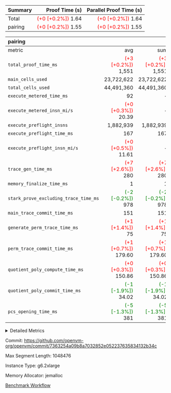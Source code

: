| Summary | Proof Time (s) | Parallel Proof Time (s) |
|:---|---:|---:|
| Total | <span style='color: red'>(+0 [+0.2%])</span> 1.64 | <span style='color: red'>(+0 [+0.2%])</span> 1.64 |
| pairing | <span style='color: red'>(+0 [+0.2%])</span> 1.55 | <span style='color: red'>(+0 [+0.2%])</span> 1.55 |


| pairing |||||
|:---|---:|---:|---:|---:|
|metric|avg|sum|max|min|
| `total_proof_time_ms ` | <span style='color: red'>(+3 [+0.2%])</span> 1,551 | <span style='color: red'>(+3 [+0.2%])</span> 1,551 | <span style='color: red'>(+3 [+0.2%])</span> 1,551 | <span style='color: red'>(+3 [+0.2%])</span> 1,551 |
| `main_cells_used     ` |  23,722,622 |  23,722,622 |  23,722,622 |  23,722,622 |
| `total_cells_used    ` |  44,491,360 |  44,491,360 |  44,491,360 |  44,491,360 |
| `execute_metered_time_ms` |  92 | -          | -          | -          |
| `execute_metered_insn_mi/s` | <span style='color: red'>(+0 [+0.3%])</span> 20.39 | -          | <span style='color: red'>(+0 [+0.3%])</span> 20.39 | <span style='color: red'>(+0 [+0.3%])</span> 20.39 |
| `execute_preflight_insns` |  1,882,939 |  1,882,939 |  1,882,939 |  1,882,939 |
| `execute_preflight_time_ms` |  167 |  167 |  167 |  167 |
| `execute_preflight_insn_mi/s` | <span style='color: red'>(+0 [+0.5%])</span> 11.61 | -          | <span style='color: red'>(+0 [+0.5%])</span> 11.61 | <span style='color: red'>(+0 [+0.5%])</span> 11.61 |
| `trace_gen_time_ms   ` | <span style='color: red'>(+7 [+2.6%])</span> 280 | <span style='color: red'>(+7 [+2.6%])</span> 280 | <span style='color: red'>(+7 [+2.6%])</span> 280 | <span style='color: red'>(+7 [+2.6%])</span> 280 |
| `memory_finalize_time_ms` |  1 |  1 |  1 |  1 |
| `stark_prove_excluding_trace_time_ms` | <span style='color: green'>(-2 [-0.2%])</span> 978 | <span style='color: green'>(-2 [-0.2%])</span> 978 | <span style='color: green'>(-2 [-0.2%])</span> 978 | <span style='color: green'>(-2 [-0.2%])</span> 978 |
| `main_trace_commit_time_ms` |  151 |  151 |  151 |  151 |
| `generate_perm_trace_time_ms` | <span style='color: red'>(+1 [+1.4%])</span> 75 | <span style='color: red'>(+1 [+1.4%])</span> 75 | <span style='color: red'>(+1 [+1.4%])</span> 75 | <span style='color: red'>(+1 [+1.4%])</span> 75 |
| `perm_trace_commit_time_ms` | <span style='color: red'>(+1 [+0.7%])</span> 179.60 | <span style='color: red'>(+1 [+0.7%])</span> 179.60 | <span style='color: red'>(+1 [+0.7%])</span> 179.60 | <span style='color: red'>(+1 [+0.7%])</span> 179.60 |
| `quotient_poly_compute_time_ms` | <span style='color: red'>(+0 [+0.3%])</span> 150.86 | <span style='color: red'>(+0 [+0.3%])</span> 150.86 | <span style='color: red'>(+0 [+0.3%])</span> 150.86 | <span style='color: red'>(+0 [+0.3%])</span> 150.86 |
| `quotient_poly_commit_time_ms` | <span style='color: green'>(-1 [-1.9%])</span> 34.02 | <span style='color: green'>(-1 [-1.9%])</span> 34.02 | <span style='color: green'>(-1 [-1.9%])</span> 34.02 | <span style='color: green'>(-1 [-1.9%])</span> 34.02 |
| `pcs_opening_time_ms ` | <span style='color: green'>(-5 [-1.3%])</span> 381 | <span style='color: green'>(-5 [-1.3%])</span> 381 | <span style='color: green'>(-5 [-1.3%])</span> 381 | <span style='color: green'>(-5 [-1.3%])</span> 381 |



<details>
<summary>Detailed Metrics</summary>

|  | memory_to_vec_partition_time_ms | keygen_time_ms | app proof_time_ms |
| --- | --- | --- |
|  | 58 | 841 | 1,807 | 

| group | prove_segment_time_ms | memory_to_vec_partition_time_ms | fri.log_blowup | execute_metered_time_ms | execute_metered_insns | execute_metered_insn_mi/s | compute_user_public_values_proof_time_ms |
| --- | --- | --- | --- | --- | --- | --- | --- |
| pairing | 1,551 | 41 | 1 | 92 | 1,882,939 | 20.39 | 148 | 

| group | air_name | quotient_deg | interactions | constraints |
| --- | --- | --- | --- | --- |
| pairing | AccessAdapterAir<16> | 2 | 5 | 12 | 
| pairing | AccessAdapterAir<2> | 2 | 5 | 12 | 
| pairing | AccessAdapterAir<32> | 2 | 5 | 12 | 
| pairing | AccessAdapterAir<4> | 2 | 5 | 12 | 
| pairing | AccessAdapterAir<8> | 2 | 5 | 12 | 
| pairing | BitwiseOperationLookupAir<8> | 2 | 2 | 4 | 
| pairing | MemoryMerkleAir<8> | 2 | 4 | 39 | 
| pairing | PersistentBoundaryAir<8> | 2 | 3 | 7 | 
| pairing | PhantomAir | 2 | 3 | 5 | 
| pairing | Poseidon2PeripheryAir<BabyBearParameters>, 1> | 2 | 1 | 286 | 
| pairing | ProgramAir | 1 | 1 | 4 | 
| pairing | RangeTupleCheckerAir<2> | 1 | 1 | 4 | 
| pairing | Rv32HintStoreAir | 2 | 18 | 28 | 
| pairing | VariableRangeCheckerAir | 1 | 1 | 4 | 
| pairing | VmAirWrapper<Rv32BaseAluAdapterAir, BaseAluCoreAir<4, 8> | 2 | 20 | 37 | 
| pairing | VmAirWrapper<Rv32BaseAluAdapterAir, LessThanCoreAir<4, 8> | 2 | 18 | 40 | 
| pairing | VmAirWrapper<Rv32BaseAluAdapterAir, ShiftCoreAir<4, 8> | 2 | 24 | 91 | 
| pairing | VmAirWrapper<Rv32BranchAdapterAir, BranchEqualCoreAir<4> | 2 | 11 | 20 | 
| pairing | VmAirWrapper<Rv32BranchAdapterAir, BranchLessThanCoreAir<4, 8> | 2 | 13 | 35 | 
| pairing | VmAirWrapper<Rv32CondRdWriteAdapterAir, Rv32JalLuiCoreAir> | 2 | 10 | 18 | 
| pairing | VmAirWrapper<Rv32IsEqualModAdapterAir<2, 1, 32, 32>, ModularIsEqualCoreAir<32, 4, 8> | 2 | 25 | 225 | 
| pairing | VmAirWrapper<Rv32JalrAdapterAir, Rv32JalrCoreAir> | 2 | 16 | 20 | 
| pairing | VmAirWrapper<Rv32LoadStoreAdapterAir, LoadSignExtendCoreAir<4, 8> | 2 | 18 | 33 | 
| pairing | VmAirWrapper<Rv32LoadStoreAdapterAir, LoadStoreCoreAir<4> | 2 | 17 | 40 | 
| pairing | VmAirWrapper<Rv32MultAdapterAir, DivRemCoreAir<4, 8> | 2 | 25 | 84 | 
| pairing | VmAirWrapper<Rv32MultAdapterAir, MulHCoreAir<4, 8> | 2 | 24 | 31 | 
| pairing | VmAirWrapper<Rv32MultAdapterAir, MultiplicationCoreAir<4, 8> | 2 | 19 | 19 | 
| pairing | VmAirWrapper<Rv32RdWriteAdapterAir, Rv32AuipcCoreAir> | 2 | 12 | 14 | 
| pairing | VmAirWrapper<Rv32VecHeapAdapterAir<1, 2, 2, 32, 32>, FieldExpressionCoreAir> | 2 | 415 | 480 | 
| pairing | VmAirWrapper<Rv32VecHeapAdapterAir<2, 1, 1, 32, 32>, FieldExpressionCoreAir> | 2 | 158 | 190 | 
| pairing | VmAirWrapper<Rv32VecHeapAdapterAir<2, 2, 2, 32, 32>, FieldExpressionCoreAir> | 2 | 428 | 457 | 
| pairing | VmConnectorAir | 2 | 5 | 11 | 

| group | air_name | segment | rows | prep_cols | perm_cols | main_cols | cells |
| --- | --- | --- | --- | --- | --- | --- | --- |
| pairing | AccessAdapterAir<16> | 0 | 262,144 |  | 16 | 25 | 10,747,904 | 
| pairing | AccessAdapterAir<32> | 0 | 131,072 |  | 16 | 41 | 7,471,104 | 
| pairing | AccessAdapterAir<8> | 0 | 524,288 |  | 16 | 17 | 17,301,504 | 
| pairing | BitwiseOperationLookupAir<8> | 0 | 65,536 | 3 | 8 | 2 | 655,360 | 
| pairing | MemoryMerkleAir<8> | 0 | 32,768 |  | 16 | 32 | 1,572,864 | 
| pairing | PersistentBoundaryAir<8> | 0 | 32,768 |  | 12 | 20 | 1,048,576 | 
| pairing | PhantomAir | 0 | 1 |  | 12 | 6 | 18 | 
| pairing | Poseidon2PeripheryAir<BabyBearParameters>, 1> | 0 | 32,768 |  | 8 | 300 | 10,092,544 | 
| pairing | ProgramAir | 0 | 32,768 |  | 8 | 10 | 589,824 | 
| pairing | RangeTupleCheckerAir<2> | 0 | 524,288 | 2 | 8 | 1 | 4,718,592 | 
| pairing | Rv32HintStoreAir | 0 | 256 |  | 44 | 32 | 19,456 | 
| pairing | VariableRangeCheckerAir | 0 | 262,144 | 2 | 8 | 1 | 2,359,296 | 
| pairing | VmAirWrapper<Rv32BaseAluAdapterAir, BaseAluCoreAir<4, 8> | 0 | 1,048,576 |  | 52 | 36 | 92,274,688 | 
| pairing | VmAirWrapper<Rv32BaseAluAdapterAir, LessThanCoreAir<4, 8> | 0 | 65,536 |  | 40 | 37 | 5,046,272 | 
| pairing | VmAirWrapper<Rv32BaseAluAdapterAir, ShiftCoreAir<4, 8> | 0 | 2,048 |  | 52 | 53 | 215,040 | 
| pairing | VmAirWrapper<Rv32BranchAdapterAir, BranchEqualCoreAir<4> | 0 | 262,144 |  | 28 | 26 | 14,155,776 | 
| pairing | VmAirWrapper<Rv32BranchAdapterAir, BranchLessThanCoreAir<4, 8> | 0 | 131,072 |  | 32 | 32 | 8,388,608 | 
| pairing | VmAirWrapper<Rv32CondRdWriteAdapterAir, Rv32JalLuiCoreAir> | 0 | 8,192 |  | 28 | 18 | 376,832 | 
| pairing | VmAirWrapper<Rv32IsEqualModAdapterAir<2, 1, 32, 32>, ModularIsEqualCoreAir<32, 4, 8> | 0 | 32 |  | 56 | 166 | 7,104 | 
| pairing | VmAirWrapper<Rv32JalrAdapterAir, Rv32JalrCoreAir> | 0 | 65,536 |  | 36 | 28 | 4,194,304 | 
| pairing | VmAirWrapper<Rv32LoadStoreAdapterAir, LoadStoreCoreAir<4> | 0 | 1,048,576 |  | 52 | 41 | 97,517,568 | 
| pairing | VmAirWrapper<Rv32MultAdapterAir, MulHCoreAir<4, 8> | 0 | 256 |  | 72 | 39 | 28,416 | 
| pairing | VmAirWrapper<Rv32MultAdapterAir, MultiplicationCoreAir<4, 8> | 0 | 512 |  | 52 | 31 | 42,496 | 
| pairing | VmAirWrapper<Rv32RdWriteAdapterAir, Rv32AuipcCoreAir> | 0 | 32,768 |  | 28 | 20 | 1,572,864 | 
| pairing | VmAirWrapper<Rv32VecHeapAdapterAir<2, 1, 1, 32, 32>, FieldExpressionCoreAir> | 0 | 1,024 |  | 320 | 263 | 596,992 | 
| pairing | VmAirWrapper<Rv32VecHeapAdapterAir<2, 2, 2, 32, 32>, FieldExpressionCoreAir> | 0 | 16,384 |  | 604 | 497 | 18,038,784 | 
| pairing | VmConnectorAir | 0 | 2 | 1 | 16 | 5 | 42 | 

| group | segment | trace_gen_time_ms | total_proof_time_ms | total_cells_used | total_cells | system_trace_gen_time_ms | stark_prove_excluding_trace_time_ms | single_trace_gen_time_ms | quotient_poly_compute_time_ms | quotient_poly_commit_time_ms | query phase_time_ms | perm_trace_commit_time_ms | pcs_opening_time_ms | partially_prove_time_ms | open_time_ms | memory_finalize_time_ms | main_trace_commit_time_ms | main_cells_used | generate_perm_trace_time_ms | execute_preflight_time_ms | execute_preflight_insns | execute_preflight_insn_mi/s | evaluate matrix_time_ms | eval_and_commit_quotient_time_ms | build fri inputs_time_ms | OpeningProverGpu::open_time_ms |
| --- | --- | --- | --- | --- | --- | --- | --- | --- | --- | --- | --- | --- | --- | --- | --- | --- | --- | --- | --- | --- | --- | --- | --- | --- | --- | --- |
| pairing | 0 | 280 | 1,551 | 44,491,360 | 304,931,516 | 280 | 978 | 0 | 150.86 | 34.02 | 7 | 179.60 | 381 | 257 | 381 | 1 | 151 | 23,722,622 | 75 | 167 | 1,882,939 | 11.61 | 37 | 186 | 3 | 381 | 

| group | segment | trace_height_constraint | weighted_sum | threshold |
| --- | --- | --- | --- | --- |
| pairing | 0 | 0 | 5,382,342 | 2,013,265,921 | 
| pairing | 0 | 1 | 18,152,512 | 2,013,265,921 | 
| pairing | 0 | 2 | 2,691,171 | 2,013,265,921 | 
| pairing | 0 | 3 | 25,000,068 | 2,013,265,921 | 
| pairing | 0 | 4 | 131,072 | 2,013,265,921 | 
| pairing | 0 | 5 | 65,536 | 2,013,265,921 | 
| pairing | 0 | 6 | 6,016,192 | 2,013,265,921 | 
| pairing | 0 | 7 | 4,096 | 2,013,265,921 | 
| pairing | 0 | 8 | 58,426,029 | 2,013,265,921 | 

</details>


Commit: https://github.com/openvm-org/openvm/commit/7363254a09b8a7032852e052237635834132b34c

Max Segment Length: 1048476

Instance Type: g6.2xlarge

Memory Allocator: jemalloc

[Benchmark Workflow](https://github.com/openvm-org/openvm/actions/runs/17389023651)
